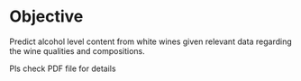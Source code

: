 # Objective

Predict alcohol level content from white wines given relevant data regarding the wine
qualities and compositions.

Pls check PDF file for details
